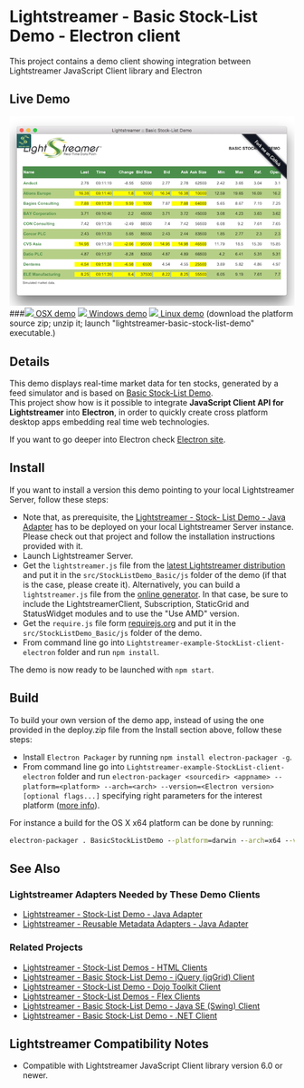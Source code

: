 # Lightstreamer - Basic Stock-List Demo - Electron client
<!-- START DESCRIPTION lightstreamer-example-stocklist-client-javascript-basic-stock-list-demo---electron-client -->

This project contains a demo client showing integration between Lightstreamer JavaScript Client library and Electron

## Live Demo

![Demo ScreenShot](screen_basicstocklist_large.png)<br>
###[![](http://demos.lightstreamer.com/site/img/play.png) OSX demo](http://demos.lightstreamer.com/StockListDemo_Electron/lightstreamer-basic-stock-list-demo-darwin-x64.zip) [![](http://demos.lightstreamer.com/site/img/play.png) Windows demo](http://demos.lightstreamer.com/StockListDemo_Electron/lightstreamer-basic-stock-list-demo-win32-x64.zip) [![](http://demos.lightstreamer.com/site/img/play.png) Linux demo](http://demos.lightstreamer.com/StockListDemo_Electron/lightstreamer-basic-stock-list-demo-linux-x64.zip)
(download the platform source zip; unzip it; launch "lightstreamer-basic-stock-list-demo" executable.)

## Details

This demo displays real-time market data for ten stocks, generated by a feed simulator and is based on [Basic Stock-List Demo](https://github.com/Lightstreamer/Lightstreamer-example-StockList-client-javascript#basic-stock-list-demo---html-client). <br>
This project show how is it possible to integrate <b>JavaScript Client API for Lightstreamer</b> into <b>Electron</b>, in order to quickly create cross platform desktop apps embedding real time web technologies.

If you want to go deeper into Electron check [Electron site](http://electron.atom.io).

<!-- END DESCRIPTION lightstreamer-example-stocklist-client-javascript-basic-stock-list-demo---electron-client -->

## Install

If you want to install a version this demo pointing to your local Lightstreamer Server, follow these steps:

* Note that, as prerequisite, the [Lightstreamer - Stock- List Demo - Java Adapter](https://github.com/Lightstreamer/Lightstreamer-example-Stocklist-adapter-java) has to be deployed on your local Lightstreamer Server instance. Please check out that project and follow the installation instructions provided with it.
* Launch Lightstreamer Server.
* Get the `lightstreamer.js` file from the [latest Lightstreamer distribution](http://www.lightstreamer.com/download) and put it in the `src/StockListDemo_Basic/js` folder of the demo (if that is the case, please create it). Alternatively, you can build a `lightstreamer.js` file from the
  [online generator](http://www.lightstreamer.com/docs/client_javascript_tools/generator.html).
  In that case, be sure to include the LightstreamerClient, Subscription, StaticGrid and StatusWidget modules and to use the "Use AMD" version.
* Get the `require.js` file form [requirejs.org](http://requirejs.org/docs/download.html) and put it in the `src/StockListDemo_Basic/js` folder of the demo.
* From command line go into `Lightstreamer-example-StockList-client-electron` folder and run ```npm install```.

The demo is now ready to be launched with ```npm start```.

## Build

To build your own version of the demo app, instead of using the one provided in the deploy.zip file from the Install section above, follow these steps:

* Install ```Electron Packager``` by running ```npm install electron-packager -g```.
* From command line go into `Lightstreamer-example-StockList-client-electron` folder and run ```electron-packager <sourcedir> <appname> --platform=<platform> --arch=<arch> --version=<Electron version> [optional flags...]``` specifying right parameters for the interest platform ([more info](https://www.npmjs.com/package/electron-packager)).

For instance a build for the OS X x64 platform can be done by running:<br>
```cmd
electron-packager . BasicStockListDemo --platform=darwin --arch=x64 --version=0.35.6
```

## See Also

### Lightstreamer Adapters Needed by These Demo Clients
<!-- START RELATED_ENTRIES -->

* [Lightstreamer - Stock-List Demo - Java Adapter](https://github.com/Lightstreamer/Lightstreamer-example-Stocklist-adapter-java)
* [Lightstreamer - Reusable Metadata Adapters - Java Adapter](https://github.com/Lightstreamer/Lightstreamer-example-ReusableMetadata-adapter-java)

<!-- END RELATED_ENTRIES -->

### Related Projects

* [Lightstreamer - Stock-List Demos - HTML Clients](https://github.com/Lightstreamer/Lightstreamer-example-StockList-client-javascript#basic-stock-list-demo---html-client)
* [Lightstreamer - Basic Stock-List Demo - jQuery (jqGrid) Client](https://github.com/Lightstreamer/Lightstreamer-example-StockList-client-jquery)
* [Lightstreamer - Stock-List Demo - Dojo Toolkit Client](https://github.com/Lightstreamer/Lightstreamer-example-StockList-client-dojo)
* [Lightstreamer - Stock-List Demos - Flex Clients](https://github.com/Lightstreamer/Lightstreamer-example-StockList-client-flex)
* [Lightstreamer - Basic Stock-List Demo - Java SE (Swing) Client](https://github.com/Lightstreamer/Lightstreamer-example-StockList-client-java)
* [Lightstreamer - Basic Stock-List Demo - .NET Client](https://github.com/Lightstreamer/Lightstreamer-example-StockList-client-dotnet)

## Lightstreamer Compatibility Notes

* Compatible with Lightstreamer JavaScript Client library version 6.0 or newer.
